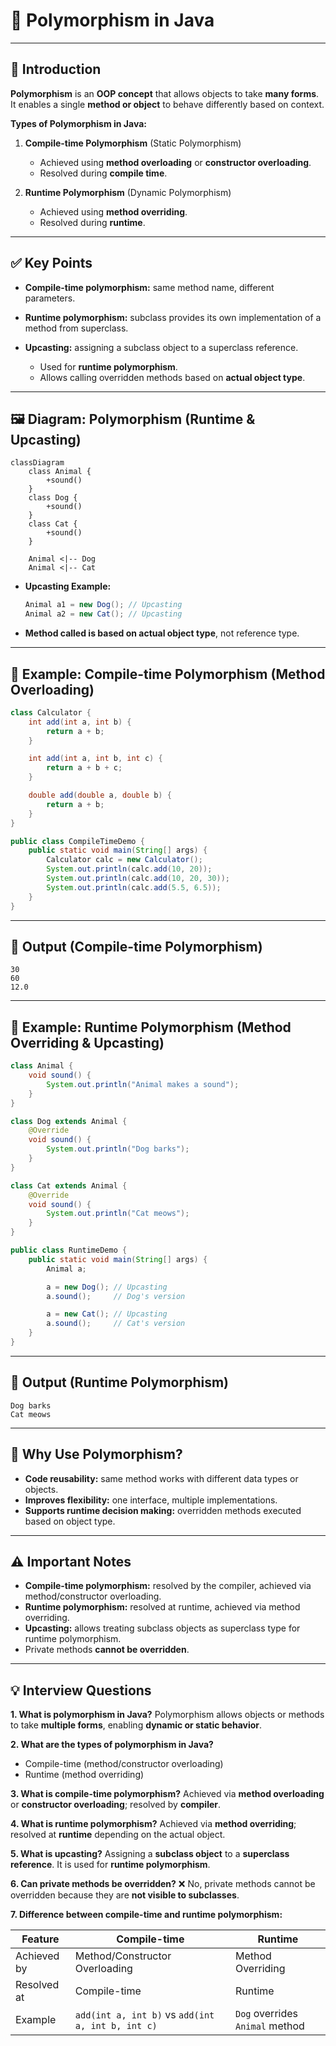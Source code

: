 # 🔄 Polymorphism in Java

---

## 📖 Introduction

**Polymorphism** is an **OOP concept** that allows objects to take **many forms**.
It enables a single **method or object** to behave differently based on context.

**Types of Polymorphism in Java:**

1. **Compile-time Polymorphism** (Static Polymorphism)

   * Achieved using **method overloading** or **constructor overloading**.
   * Resolved during **compile time**.

2. **Runtime Polymorphism** (Dynamic Polymorphism)

   * Achieved using **method overriding**.
   * Resolved during **runtime**.

---

## ✅ Key Points

* **Compile-time polymorphism:** same method name, different parameters.
* **Runtime polymorphism:** subclass provides its own implementation of a method from superclass.
* **Upcasting:** assigning a subclass object to a superclass reference.

  * Used for **runtime polymorphism**.
  * Allows calling overridden methods based on **actual object type**.

---

## 🖼 Diagram: Polymorphism (Runtime & Upcasting)

```mermaid
classDiagram
    class Animal {
        +sound()
    }
    class Dog {
        +sound()
    }
    class Cat {
        +sound()
    }

    Animal <|-- Dog
    Animal <|-- Cat
```

* **Upcasting Example:**

  ```java
  Animal a1 = new Dog(); // Upcasting
  Animal a2 = new Cat(); // Upcasting
  ```
* **Method called is based on actual object type**, not reference type.

---

## 📝 Example: Compile-time Polymorphism (Method Overloading)

```java
class Calculator {
    int add(int a, int b) {
        return a + b;
    }

    int add(int a, int b, int c) {
        return a + b + c;
    }

    double add(double a, double b) {
        return a + b;
    }
}

public class CompileTimeDemo {
    public static void main(String[] args) {
        Calculator calc = new Calculator();
        System.out.println(calc.add(10, 20));
        System.out.println(calc.add(10, 20, 30));
        System.out.println(calc.add(5.5, 6.5));
    }
}
```

---

## 🎯 Output (Compile-time Polymorphism)

```
30
60
12.0
```

---

## 📝 Example: Runtime Polymorphism (Method Overriding & Upcasting)

```java
class Animal {
    void sound() {
        System.out.println("Animal makes a sound");
    }
}

class Dog extends Animal {
    @Override
    void sound() {
        System.out.println("Dog barks");
    }
}

class Cat extends Animal {
    @Override
    void sound() {
        System.out.println("Cat meows");
    }
}

public class RuntimeDemo {
    public static void main(String[] args) {
        Animal a;

        a = new Dog(); // Upcasting
        a.sound();     // Dog's version

        a = new Cat(); // Upcasting
        a.sound();     // Cat's version
    }
}
```

---

## 🎯 Output (Runtime Polymorphism)

```
Dog barks
Cat meows
```

---

## 🔑 Why Use Polymorphism?

* **Code reusability:** same method works with different data types or objects.
* **Improves flexibility:** one interface, multiple implementations.
* **Supports runtime decision making:** overridden methods executed based on object type.

---

## ⚠️ Important Notes

* **Compile-time polymorphism:** resolved by the compiler, achieved via method/constructor overloading.
* **Runtime polymorphism:** resolved at runtime, achieved via method overriding.
* **Upcasting:** allows treating subclass objects as superclass type for runtime polymorphism.
* Private methods **cannot be overridden**.

---

## 💡 Interview Questions

**1. What is polymorphism in Java?**
Polymorphism allows objects or methods to take **multiple forms**, enabling **dynamic or static behavior**.

**2. What are the types of polymorphism in Java?**

* Compile-time (method/constructor overloading)
* Runtime (method overriding)

**3. What is compile-time polymorphism?**
Achieved via **method overloading** or **constructor overloading**; resolved by **compiler**.

**4. What is runtime polymorphism?**
Achieved via **method overriding**; resolved at **runtime** depending on the actual object.

**5. What is upcasting?**
Assigning a **subclass object** to a **superclass reference**. It is used for **runtime polymorphism**.

**6. Can private methods be overridden?**
❌ No, private methods cannot be overridden because they are **not visible to subclasses**.

**7. Difference between compile-time and runtime polymorphism:**

| Feature     | Compile-time                                      | Runtime                         |
| ----------- | ------------------------------------------------- | ------------------------------- |
| Achieved by | Method/Constructor Overloading                    | Method Overriding               |
| Resolved at | Compile-time                                      | Runtime                         |
| Example     | `add(int a, int b)` vs `add(int a, int b, int c)` | `Dog` overrides `Animal` method |
